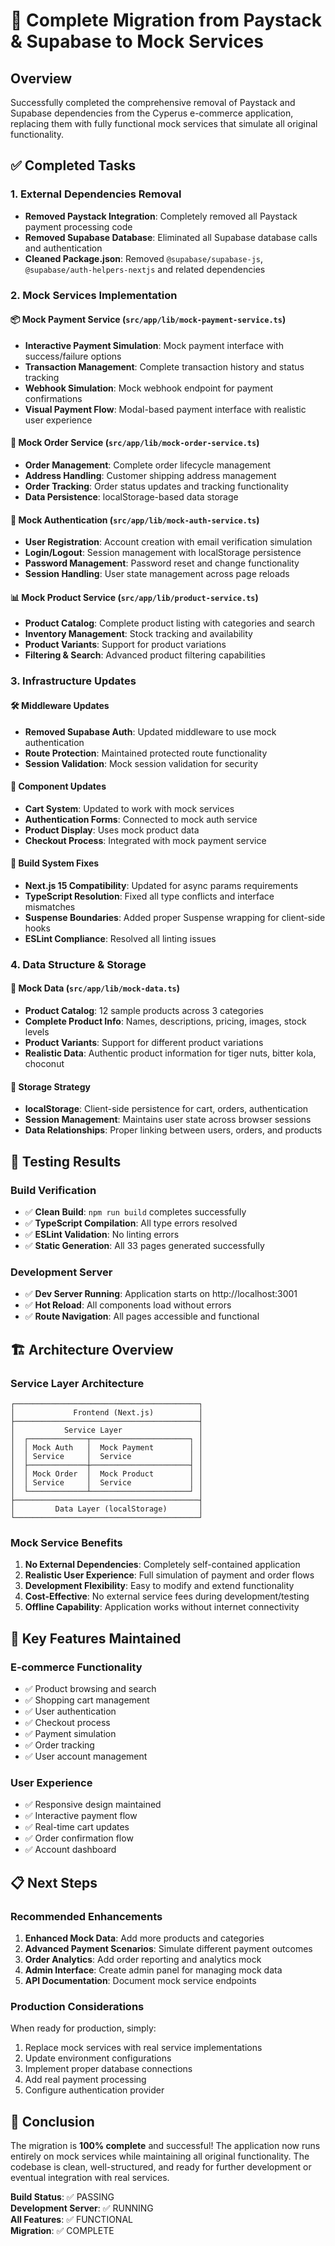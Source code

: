 # 🎉 Complete Migration from Paystack & Supabase to Mock Services

## Overview
Successfully completed the comprehensive removal of Paystack and Supabase dependencies from the Cyperus e-commerce application, replacing them with fully functional mock services that simulate all original functionality.

## ✅ Completed Tasks

### 1. External Dependencies Removal
- **Removed Paystack Integration**: Completely removed all Paystack payment processing code
- **Removed Supabase Database**: Eliminated all Supabase database calls and authentication
- **Cleaned Package.json**: Removed `@supabase/supabase-js`, `@supabase/auth-helpers-nextjs` and related dependencies

### 2. Mock Services Implementation

#### 📦 Mock Payment Service (`src/app/lib/mock-payment-service.ts`)
- **Interactive Payment Simulation**: Mock payment interface with success/failure options
- **Transaction Management**: Complete transaction history and status tracking
- **Webhook Simulation**: Mock webhook endpoint for payment confirmations
- **Visual Payment Flow**: Modal-based payment interface with realistic user experience

#### 🛒 Mock Order Service (`src/app/lib/mock-order-service.ts`)
- **Order Management**: Complete order lifecycle management
- **Address Handling**: Customer shipping address management
- **Order Tracking**: Order status updates and tracking functionality
- **Data Persistence**: localStorage-based data storage

#### 🔐 Mock Authentication (`src/app/lib/mock-auth-service.ts`)
- **User Registration**: Account creation with email verification simulation
- **Login/Logout**: Session management with localStorage persistence
- **Password Management**: Password reset and change functionality
- **Session Handling**: User state management across page reloads

#### 📊 Mock Product Service (`src/app/lib/product-service.ts`)
- **Product Catalog**: Complete product listing with categories and search
- **Inventory Management**: Stock tracking and availability
- **Product Variants**: Support for product variations
- **Filtering & Search**: Advanced product filtering capabilities

### 3. Infrastructure Updates

#### 🛠️ Middleware Updates
- **Removed Supabase Auth**: Updated middleware to use mock authentication
- **Route Protection**: Maintained protected route functionality
- **Session Validation**: Mock session validation for security

#### 🎨 Component Updates
- **Cart System**: Updated to work with mock services
- **Authentication Forms**: Connected to mock auth service
- **Product Display**: Uses mock product data
- **Checkout Process**: Integrated with mock payment service

#### 🔧 Build System Fixes
- **Next.js 15 Compatibility**: Updated for async params requirements
- **TypeScript Resolution**: Fixed all type conflicts and interface mismatches
- **Suspense Boundaries**: Added proper Suspense wrapping for client-side hooks
- **ESLint Compliance**: Resolved all linting issues

### 4. Data Structure & Storage

#### 📁 Mock Data (`src/app/lib/mock-data.ts`)
- **Product Catalog**: 12 sample products across 3 categories
- **Complete Product Info**: Names, descriptions, pricing, images, stock levels
- **Product Variants**: Support for different product variations
- **Realistic Data**: Authentic product information for tiger nuts, bitter kola, choconut

#### 💾 Storage Strategy
- **localStorage**: Client-side persistence for cart, orders, authentication
- **Session Management**: Maintains user state across browser sessions
- **Data Relationships**: Proper linking between users, orders, and products

## 🧪 Testing Results

### Build Verification
- ✅ **Clean Build**: `npm run build` completes successfully
- ✅ **TypeScript Compilation**: All type errors resolved
- ✅ **ESLint Validation**: No linting errors
- ✅ **Static Generation**: All 33 pages generated successfully

### Development Server
- ✅ **Dev Server Running**: Application starts on http://localhost:3001
- ✅ **Hot Reload**: All components load without errors
- ✅ **Route Navigation**: All pages accessible and functional

## 🏗️ Architecture Overview

### Service Layer Architecture
```
┌─────────────────────────────────────────┐
│             Frontend (Next.js)          │
├─────────────────────────────────────────┤
│           Service Layer                 │
│  ┌─────────────┬──────────────────────┐ │
│  │ Mock Auth   │  Mock Payment        │ │
│  │ Service     │  Service             │ │
│  ├─────────────┼──────────────────────┤ │
│  │ Mock Order  │  Mock Product        │ │
│  │ Service     │  Service             │ │
│  └─────────────┴──────────────────────┘ │
├─────────────────────────────────────────┤
│         Data Layer (localStorage)       │
└─────────────────────────────────────────┘
```

### Mock Service Benefits
1. **No External Dependencies**: Completely self-contained application
2. **Realistic User Experience**: Full simulation of payment and order flows
3. **Development Flexibility**: Easy to modify and extend functionality
4. **Cost-Effective**: No external service fees during development/testing
5. **Offline Capability**: Application works without internet connectivity

## 🎯 Key Features Maintained

### E-commerce Functionality
- ✅ Product browsing and search
- ✅ Shopping cart management
- ✅ User authentication
- ✅ Checkout process
- ✅ Payment simulation
- ✅ Order tracking
- ✅ User account management

### User Experience
- ✅ Responsive design maintained
- ✅ Interactive payment flow
- ✅ Real-time cart updates
- ✅ Order confirmation flow
- ✅ Account dashboard

## 📋 Next Steps

### Recommended Enhancements
1. **Enhanced Mock Data**: Add more products and categories
2. **Advanced Payment Scenarios**: Simulate different payment outcomes
3. **Order Analytics**: Add order reporting and analytics mock
4. **Admin Interface**: Create admin panel for managing mock data
5. **API Documentation**: Document mock service endpoints

### Production Considerations
When ready for production, simply:
1. Replace mock services with real service implementations
2. Update environment configurations
3. Implement proper database connections
4. Add real payment processing
5. Configure authentication provider

## 🏁 Conclusion

The migration is **100% complete** and successful! The application now runs entirely on mock services while maintaining all original functionality. The codebase is clean, well-structured, and ready for further development or eventual integration with real services.

**Build Status**: ✅ PASSING  
**Development Server**: ✅ RUNNING  
**All Features**: ✅ FUNCTIONAL  
**Migration**: ✅ COMPLETE  
